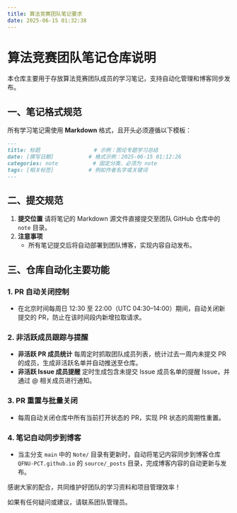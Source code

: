 ```yaml
---
title: 算法竞赛团队笔记要求
date: 2025-06-15 01:32:38
---
```


# 算法竞赛团队笔记仓库说明

本仓库主要用于存放算法竞赛团队成员的学习笔记，支持自动化管理和博客同步发布。

## 一、笔记格式规范

所有学习笔记需使用 **Markdown** 格式，且开头必须遵循以下模板：

```markdown
---
title: 标题                 # 示例：图论专题学习总结
date: [撰写日期]           # 格式示例：2025-06-15 01:12:26
categories: note           # 固定分类，必须为 note
tags: [相关标签]           # 例如作者名字或关键词
---
```


## 二、提交规范

1. **提交位置**
    请将笔记的 Markdown 源文件直接提交至团队 GitHub 仓库中的 `note` 目录。
2. **注意事项**
   - 所有笔记提交后将自动部署到团队博客，实现内容自动发布。


## 三、仓库自动化主要功能

### 1. PR 自动关闭控制

- 在北京时间每周日 12:30 至 22:00（UTC 04:30–14:00）期间，自动关闭新提交的 PR，防止在该时间段内新增拉取请求。

### 2. 非活跃成员跟踪与提醒

- **非活跃 PR 成员统计**
   每周定时抓取团队成员列表，统计过去一周内未提交 PR 的成员，生成非活跃名单并自动推送至仓库。
- **非活跃 Issue 成员提醒**
   定时生成包含未提交 Issue 成员名单的提醒 Issue，并通过 @ 相关成员进行通知。

### 3. PR 重置与批量关闭

- 每周自动关闭仓库中所有当前打开状态的 PR，实现 PR 状态的周期性重置。

### 4. 笔记自动同步到博客

- 当主分支 `main` 中的 `Note/` 目录有更新时，自动将笔记内容同步到博客仓库 `QFNU-PCT.github.io` 的 `source/_posts` 目录，完成博客内容的自动更新与发布。


感谢大家的配合，共同维护好团队的学习资料和项目管理效率！


如果有任何疑问或建议，请联系团队管理员。
